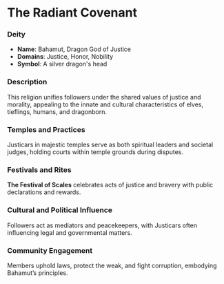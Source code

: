 # The Radiant Covenant

### Deity
- **Name**: Bahamut, Dragon God of Justice
- **Domains**: Justice, Honor, Nobility
- **Symbol**: A silver dragon's head

### Description
This religion unifies followers under the shared values of justice and morality, appealing to the innate and cultural characteristics of elves, tieflings, humans, and dragonborn.

### Temples and Practices
Justicars in majestic temples serve as both spiritual leaders and societal judges, holding courts within temple grounds during disputes.

### Festivals and Rites
**The Festival of Scales** celebrates acts of justice and bravery with public declarations and rewards.

### Cultural and Political Influence
Followers act as mediators and peacekeepers, with Justicars often influencing legal and governmental matters.

### Community Engagement
Members uphold laws, protect the weak, and fight corruption, embodying Bahamut’s principles.


